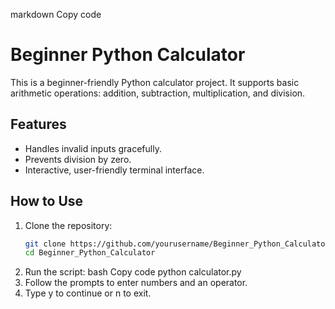 markdown
Copy code
# Beginner Python Calculator

This is a beginner-friendly Python calculator project. It supports basic arithmetic operations: addition, subtraction, multiplication, and division.

## Features

- Handles invalid inputs gracefully.
- Prevents division by zero.
- Interactive, user-friendly terminal interface.

## How to Use

1. Clone the repository:
   ```bash
   git clone https://github.com/yourusername/Beginner_Python_Calculator.git
   cd Beginner_Python_Calculator
2.	Run the script:
bash
Copy code
python calculator.py
3.	Follow the prompts to enter numbers and an operator.
4.	Type y to continue or n to exit.
